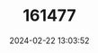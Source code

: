 ---
title: "161477"
category: "Malacoraja senta"
draft: false
date: 2024-02-22 13:03:52
languages:
  English: ["Smooth Skate"]
---